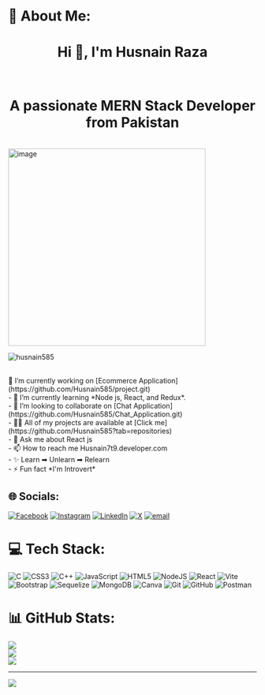 # 💫 About Me:
<h1 align="center">Hi 👋, I'm Husnain Raza </h1><br> <h1 align="center">A passionate MERN Stack Developer from Pakistan </h1><br>
<img align="center" width="400" alt="image" src="https://user-images.githubusercontent.com/55389276/140866485-8fb1c876-9a8f-4d6a-98dc-08c4981eaf70.gif"/>
<p align="left"> <img src="https://komarev.com/ghpvc/?username=husnain585&label=Profile%20views&color=0e75b6&style=flat" alt="husnain585" /> </p>
<br>🔭 I’m currently working on [Ecommerce Application](https://github.com/Husnain585/project.git)<br>- 🌱 I’m currently learning *Node js, React, and Redux*.<br>- 👯 I’m looking to collaborate on [Chat Application](https://github.com/Husnain585/Chat_Application.git)<br>- 👨‍💻 All of my projects are available at [Click me](https://github.com/Husnain585?tab=repositories)<br>- 💬 Ask me about React js<br>- 📫 How to reach me Husnain7t9.developer.com<br>- ✨ Learn ➡ Unlearn ➡ Relearn<br>- ⚡ Fun fact *I'm Introvert*<br>


## 🌐 Socials:
[![Facebook](https://img.shields.io/badge/Facebook-%231877F2.svg?logo=Facebook&logoColor=white)](https://facebook.com/https://www.facebook.com/share/1B7Ugv3U3p/) [![Instagram](https://img.shields.io/badge/Instagram-%23E4405F.svg?logo=Instagram&logoColor=white)](https://instagram.com/https://www.instagram.com/husnain7t9?igsh=MWtxYXVwMWFiczh2NA==) [![LinkedIn](https://img.shields.io/badge/LinkedIn-%230077B5.svg?logo=linkedin&logoColor=white)](https://linkedin.com/in/https://www.linkedin.com/in/husnain7t9/) [![X](https://img.shields.io/badge/X-black.svg?logo=X&logoColor=white)](https://x.com/https://x.com/Husain7t9?t=I82sj1UVlzASuckkybIyeg&s=09) [![email](https://img.shields.io/badge/Email-D14836?logo=gmail&logoColor=white)](mailto:husnain7t9@gmail.com) 

# 💻 Tech Stack:
![C](https://img.shields.io/badge/c-%2300599C.svg?style=for-the-badge&logo=c&logoColor=white) ![CSS3](https://img.shields.io/badge/css3-%231572B6.svg?style=for-the-badge&logo=css3&logoColor=white) ![C++](https://img.shields.io/badge/c++-%2300599C.svg?style=for-the-badge&logo=c%2B%2B&logoColor=white) ![JavaScript](https://img.shields.io/badge/javascript-%23323330.svg?style=for-the-badge&logo=javascript&logoColor=%23F7DF1E) ![HTML5](https://img.shields.io/badge/html5-%23E34F26.svg?style=for-the-badge&logo=html5&logoColor=white) ![NodeJS](https://img.shields.io/badge/node.js-6DA55F?style=for-the-badge&logo=node.js&logoColor=white) ![React](https://img.shields.io/badge/react-%2320232a.svg?style=for-the-badge&logo=react&logoColor=%2361DAFB) ![Vite](https://img.shields.io/badge/vite-%23646CFF.svg?style=for-the-badge&logo=vite&logoColor=white) ![Bootstrap](https://img.shields.io/badge/bootstrap-%238511FA.svg?style=for-the-badge&logo=bootstrap&logoColor=white) ![Sequelize](https://img.shields.io/badge/Sequelize-52B0E7?style=for-the-badge&logo=Sequelize&logoColor=white) ![MongoDB](https://img.shields.io/badge/MongoDB-%234ea94b.svg?style=for-the-badge&logo=mongodb&logoColor=white) ![Canva](https://img.shields.io/badge/Canva-%2300C4CC.svg?style=for-the-badge&logo=Canva&logoColor=white) ![Git](https://img.shields.io/badge/git-%23F05033.svg?style=for-the-badge&logo=git&logoColor=white) ![GitHub](https://img.shields.io/badge/github-%23121011.svg?style=for-the-badge&logo=github&logoColor=white) ![Postman](https://img.shields.io/badge/Postman-FF6C37?style=for-the-badge&logo=postman&logoColor=white)
# 📊 GitHub Stats:
![](https://github-readme-stats.vercel.app/api?username=Husnain585&theme=dark&hide_border=false&include_all_commits=false&count_private=false)<br/>
![](https://github-readme-streak-stats.herokuapp.com/?user=Husnain585&theme=dark&hide_border=false)<br/>
![](https://github-readme-stats.vercel.app/api/top-langs/?username=Husnain585&theme=dark&hide_border=false&include_all_commits=false&count_private=false&layout=compact)

---
[![](https://visitcount.itsvg.in/api?id=Husnain585&icon=0&color=0)](https://visitcount.itsvg.in)

<!-- Proudly created with GPRM ( https://gprm.itsvg.in ) -->

